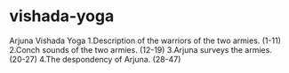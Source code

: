 # vishada-yoga
Arjuna Vishada Yoga
1.Description of the warriors of the two armies. (1-11)
2.Conch sounds of the two armies. (12-19)
3.Arjuna surveys the armies. (20-27)
4.The despondency of Arjuna. (28-47)

